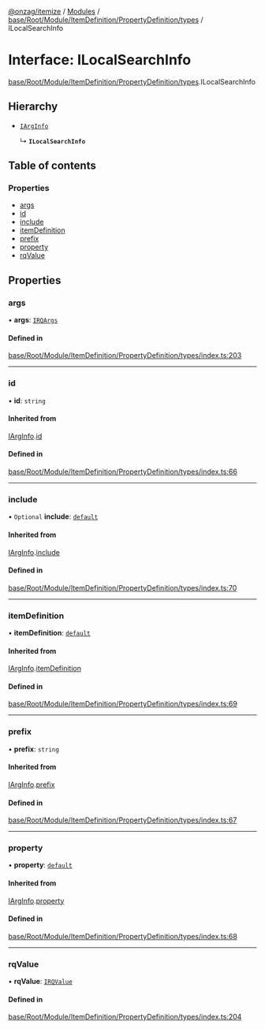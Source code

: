 [@onzag/itemize](../README.md) / [Modules](../modules.md) / [base/Root/Module/ItemDefinition/PropertyDefinition/types](../modules/base_Root_Module_ItemDefinition_PropertyDefinition_types.md) / ILocalSearchInfo

# Interface: ILocalSearchInfo

[base/Root/Module/ItemDefinition/PropertyDefinition/types](../modules/base_Root_Module_ItemDefinition_PropertyDefinition_types.md).ILocalSearchInfo

## Hierarchy

- [`IArgInfo`](base_Root_Module_ItemDefinition_PropertyDefinition_types.IArgInfo.md)

  ↳ **`ILocalSearchInfo`**

## Table of contents

### Properties

- [args](base_Root_Module_ItemDefinition_PropertyDefinition_types.ILocalSearchInfo.md#args)
- [id](base_Root_Module_ItemDefinition_PropertyDefinition_types.ILocalSearchInfo.md#id)
- [include](base_Root_Module_ItemDefinition_PropertyDefinition_types.ILocalSearchInfo.md#include)
- [itemDefinition](base_Root_Module_ItemDefinition_PropertyDefinition_types.ILocalSearchInfo.md#itemdefinition)
- [prefix](base_Root_Module_ItemDefinition_PropertyDefinition_types.ILocalSearchInfo.md#prefix)
- [property](base_Root_Module_ItemDefinition_PropertyDefinition_types.ILocalSearchInfo.md#property)
- [rqValue](base_Root_Module_ItemDefinition_PropertyDefinition_types.ILocalSearchInfo.md#rqvalue)

## Properties

### args

• **args**: [`IRQArgs`](rq_querier.IRQArgs.md)

#### Defined in

[base/Root/Module/ItemDefinition/PropertyDefinition/types/index.ts:203](https://github.com/onzag/itemize/blob/73e0c39e/base/Root/Module/ItemDefinition/PropertyDefinition/types/index.ts#L203)

___

### id

• **id**: `string`

#### Inherited from

[IArgInfo](base_Root_Module_ItemDefinition_PropertyDefinition_types.IArgInfo.md).[id](base_Root_Module_ItemDefinition_PropertyDefinition_types.IArgInfo.md#id)

#### Defined in

[base/Root/Module/ItemDefinition/PropertyDefinition/types/index.ts:66](https://github.com/onzag/itemize/blob/73e0c39e/base/Root/Module/ItemDefinition/PropertyDefinition/types/index.ts#L66)

___

### include

• `Optional` **include**: [`default`](../classes/base_Root_Module_ItemDefinition_Include.default.md)

#### Inherited from

[IArgInfo](base_Root_Module_ItemDefinition_PropertyDefinition_types.IArgInfo.md).[include](base_Root_Module_ItemDefinition_PropertyDefinition_types.IArgInfo.md#include)

#### Defined in

[base/Root/Module/ItemDefinition/PropertyDefinition/types/index.ts:70](https://github.com/onzag/itemize/blob/73e0c39e/base/Root/Module/ItemDefinition/PropertyDefinition/types/index.ts#L70)

___

### itemDefinition

• **itemDefinition**: [`default`](../classes/base_Root_Module_ItemDefinition.default.md)

#### Inherited from

[IArgInfo](base_Root_Module_ItemDefinition_PropertyDefinition_types.IArgInfo.md).[itemDefinition](base_Root_Module_ItemDefinition_PropertyDefinition_types.IArgInfo.md#itemdefinition)

#### Defined in

[base/Root/Module/ItemDefinition/PropertyDefinition/types/index.ts:69](https://github.com/onzag/itemize/blob/73e0c39e/base/Root/Module/ItemDefinition/PropertyDefinition/types/index.ts#L69)

___

### prefix

• **prefix**: `string`

#### Inherited from

[IArgInfo](base_Root_Module_ItemDefinition_PropertyDefinition_types.IArgInfo.md).[prefix](base_Root_Module_ItemDefinition_PropertyDefinition_types.IArgInfo.md#prefix)

#### Defined in

[base/Root/Module/ItemDefinition/PropertyDefinition/types/index.ts:67](https://github.com/onzag/itemize/blob/73e0c39e/base/Root/Module/ItemDefinition/PropertyDefinition/types/index.ts#L67)

___

### property

• **property**: [`default`](../classes/base_Root_Module_ItemDefinition_PropertyDefinition.default.md)

#### Inherited from

[IArgInfo](base_Root_Module_ItemDefinition_PropertyDefinition_types.IArgInfo.md).[property](base_Root_Module_ItemDefinition_PropertyDefinition_types.IArgInfo.md#property)

#### Defined in

[base/Root/Module/ItemDefinition/PropertyDefinition/types/index.ts:68](https://github.com/onzag/itemize/blob/73e0c39e/base/Root/Module/ItemDefinition/PropertyDefinition/types/index.ts#L68)

___

### rqValue

• **rqValue**: [`IRQValue`](rq_querier.IRQValue.md)

#### Defined in

[base/Root/Module/ItemDefinition/PropertyDefinition/types/index.ts:204](https://github.com/onzag/itemize/blob/73e0c39e/base/Root/Module/ItemDefinition/PropertyDefinition/types/index.ts#L204)

